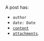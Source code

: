 A post has:

* `author`
* `date: Date`
* [`content`](https://github.com/catamphetamine/social-components/tree/master/docs/Post/PostContent.md)
* [`attachments`](https://github.com/catamphetamine/social-components/tree/master/docs/Post/PostAttachments.md).